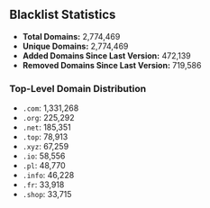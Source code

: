 ## Blacklist Statistics

- **Total Domains:** 2,774,469
- **Unique Domains:** 2,774,469
- **Added Domains Since Last Version:** 472,139
- **Removed Domains Since Last Version:** 719,586

### Top-Level Domain Distribution

-  `.com`: 1,331,268
-  `.org`: 225,292
-  `.net`: 185,351
-  `.top`: 78,913
-  `.xyz`: 67,259
-  `.io`: 58,556
-  `.pl`: 48,770
-  `.info`: 46,228
-  `.fr`: 33,918
-  `.shop`: 33,715
